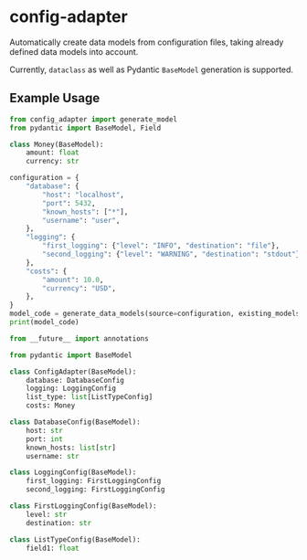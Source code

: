 # config-adapter

Automatically create data models from configuration files, taking already defined data models into account.

Currently, `dataclass` as well as Pydantic `BaseModel` generation is supported.

## Example Usage

```py
from config_adapter import generate_model
from pydantic import BaseModel, Field

class Money(BaseModel):
    amount: float
    currency: str

configuration = {
    "database": {
        "host": "localhost",
        "port": 5432,
        "known_hosts": ["*"],
        "username": "user",
    },
    "logging": {
        "first_logging": {"level": "INFO", "destination": "file"},
        "second_logging": {"level": "WARNING", "destination": "stdout"},
    },
    "costs": {
        "amount": 10.0,
        "currency": "USD",
    },
}
model_code = generate_data_models(source=configuration, existing_models=[Money])
print(model_code)
```

```py
from __future__ import annotations

from pydantic import BaseModel

class ConfigAdapter(BaseModel):
    database: DatabaseConfig
    logging: LoggingConfig
    list_type: list[ListTypeConfig]
    costs: Money

class DatabaseConfig(BaseModel):
    host: str
    port: int
    known_hosts: list[str]
    username: str

class LoggingConfig(BaseModel):
    first_logging: FirstLoggingConfig
    second_logging: FirstLoggingConfig

class FirstLoggingConfig(BaseModel):
    level: str
    destination: str

class ListTypeConfig(BaseModel):
    field1: float
```

